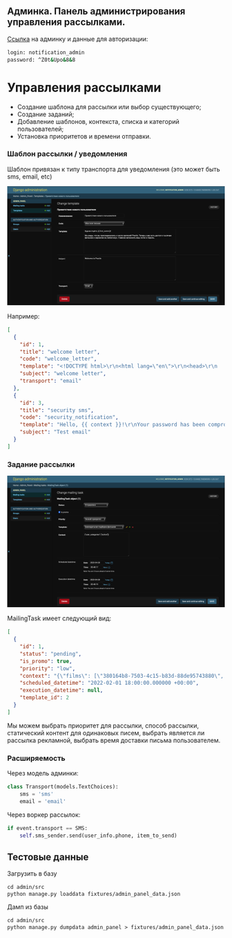 ## Админка. Панель администрирования управления рассылками.

[Ссылка](http://localhost:8000/admin/) на админку и данные для авторизации:
```sh
login: notification_admin
password: ^Z0t&Upo&8&8
```

# Управления рассылками

- Создание шаблона для рассылки или выбор существующего;
- Создание заданий;
- Добавление шаблонов, контекста, списка и категорий пользователей;
- Установка приоритетов и времени отправки.

### Шаблон рассылки / уведомления

Шаблон привязан к типу транспорта для уведомления (это может быть sms, email, etc)

![admin_templates](../../docs/templates.png)

Например:

```json
[
  {
    "id": 1,
    "title": "welcome letter",
    "code": "welcome_letter",
    "template": "<!DOCTYPE html>\r\n<html lang=\"en\">\r\n<head>\r\n    <meta charset=\"UTF-8\">\r\n    <title>welcome letter</title>\r\n</head>\r\n<body>\r\n  <h1>Dear {{ username }}</h1>\r\n  <p>We are glad to welcome you to the website! </p>\r\n  <p>Verify your account by clicking on the link: {{ short_link }}</p>\r\n</body>\r\n</html>",
    "subject": "welcome letter",
    "transport": "email"
  },
  {
    "id": 3,
    "title": "security sms",
    "code": "security_notification",
    "template": "Hello, {{ context }}!\r\nYour password has been compromised",
    "subject": "Test email"
  }
]
```

### Задание рассылки

![admin_templates](../../docs/mailing_tasks.png)

MailingTask имеет следующий вид:

```json
[
  {
    "id": 1,
    "status": "pending",
    "is_promo": true,
    "priority": "low",
    "context": "{\"films\": [\"380164b8-7503-4c15-b83d-88de95743880\", \"b0a67781-567c-407d-8c30-4f9d49325d88\", \"35936f0f-6aa5-4d03-afb3-a7e0ad099a66\"], \"user_ids\": [\"eba6db18-02ca-496a-ad70-f16fc876cd2a\", \"c15c61d0-1543-49b5-bfb9-c2743b3079e3\"], \"user_categories\": [\"active\"]}",
    "scheduled_datetime": "2022-02-01 18:00:00.000000 +00:00",
    "execution_datetime": null,
    "template_id": 2
  }
]
```

Мы можем выбрать приоритет для рассылки, способ рассылки, статический контент для одинаковых писем, выбрать является ли 
рассылка рекламной, выбрать время доставки письма пользователем.


### Расширяемость

Через модель админки:

```python
class Transport(models.TextChoices):
    sms = 'sms'
    email = 'email'
```

Через воркер рассылок:
```python
if event.transport == SMS:
    self.sms_sender.send(user_info.phone, item_to_send)
```

## Тестовые данные

Загрузить в базу

```shell
cd admin/src
python manage.py loaddata fixtures/admin_panel_data.json
```

Дамп из базы

```shell
cd admin/src
python manage.py dumpdata admin_panel > fixtures/admin_panel_data.json
```
